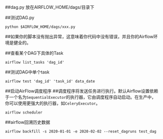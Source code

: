 ##dag.py 放在AIRFLOW_HOME/dags/目录下

##测试DAG.py

    python $AIRFLOW_HOME/dags/xxx.py

##如果你的脚本没有抛出异常，这意味着你代码中没有错误，并且你的Airflow环境是健全的。

##查看某个DAG下具体的Task

    airflow list_tasks 'dag_id'

##测试DAG中单个task

    airflow test 'dag_id' 'task_id' data_date

##启动AirFlow调度程序
##调度程序将发送任务进行执行。默认Airflow设置依赖于一个名为`SequentialExecutor`的执行器，它由调度程序自动启动。在生产中，你可以使用更强大的执行器，如`CeleryExecutor`。

    airflow scheduler

##airflow回溯历史数据

    airflow backfill -s 2020-01-01 -e 2020-02-02 --reset_dagruns test_dag
